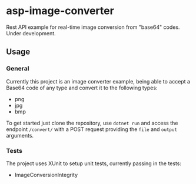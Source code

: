 # asp-image-converter
Rest API example for real-time image conversion from "base64" codes. Under development.

## Usage
### General
Currently this project is an image converter example, being able to accept a Base64 code of any type and convert it to the 
following types:

- png
- jpg
- bmp

To get started just clone the repository, use `dotnet run` and access the endpoint `/convert/` with a POST request providing the
`file` and `output` arguments.

### Tests
The project uses XUnit to setup unit tests, currently passing in the tests:

- ImageConversionIntegrity
